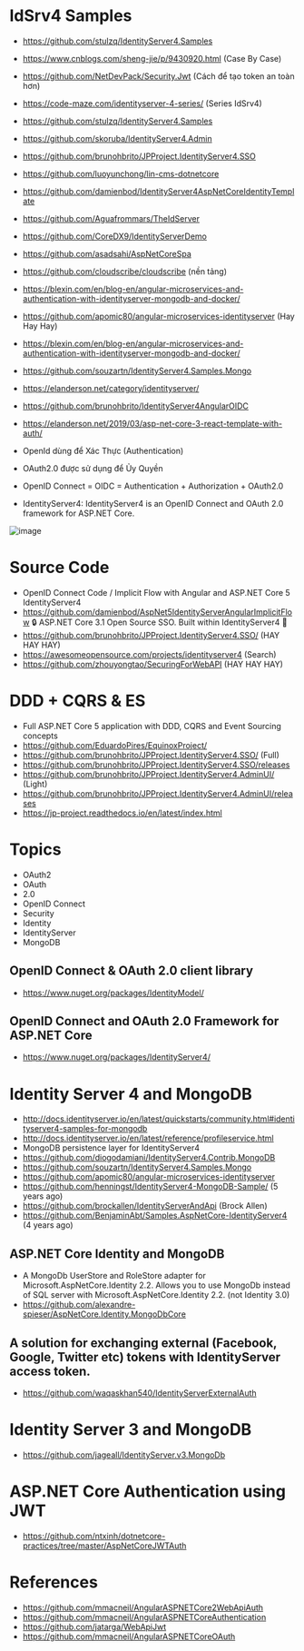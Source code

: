 # IdSrv4 Samples
+ https://github.com/stulzq/IdentityServer4.Samples
+ https://www.cnblogs.com/sheng-jie/p/9430920.html (Case By Case)
+ https://github.com/NetDevPack/Security.Jwt (Cách để tạo token an toàn hơn)
+ https://code-maze.com/identityserver-4-series/ (Series IdSrv4)

+ https://github.com/stulzq/IdentityServer4.Samples
+ https://github.com/skoruba/IdentityServer4.Admin
+ https://github.com/brunohbrito/JPProject.IdentityServer4.SSO
+ https://github.com/luoyunchong/lin-cms-dotnetcore
+ https://github.com/damienbod/IdentityServer4AspNetCoreIdentityTemplate
+ https://github.com/Aguafrommars/TheIdServer
+ https://github.com/CoreDX9/IdentityServerDemo
+ https://github.com/asadsahi/AspNetCoreSpa

+ https://github.com/cloudscribe/cloudscribe (nền tảng)
+ https://blexin.com/en/blog-en/angular-microservices-and-authentication-with-identityserver-mongodb-and-docker/
+ https://github.com/apomic80/angular-microservices-identityserver (Hay Hay Hay)
+ https://blexin.com/en/blog-en/angular-microservices-and-authentication-with-identityserver-mongodb-and-docker/

+ https://github.com/souzartn/IdentityServer4.Samples.Mongo

+ https://elanderson.net/category/identityserver/
+ https://github.com/brunohbrito/IdentityServer4AngularOIDC
+ https://elanderson.net/2019/03/asp-net-core-3-react-template-with-auth/


+ OpenId dùng để Xác Thực (Authentication)
+ OAuth2.0 được sử dụng để Ủy Quyền
+ OpenID Connect = OIDC = Authentication + Authorization + OAuth2.0
+ IdentityServer4: IdentityServer4 is an OpenID Connect and OAuth 2.0 framework for ASP.NET Core.

![image](https://user-images.githubusercontent.com/87538251/126874256-cabefda1-55d0-47fe-a910-5b68e70c4e81.png)

# Source Code
+ OpenID Connect Code / Implicit Flow with Angular and ASP.NET Core 5 IdentityServer4
+ https://github.com/damienbod/AspNet5IdentityServerAngularImplicitFlow
 🔒 ASP.NET Core 3.1 Open Source SSO. Built within IdentityServer4 🔑 
+ https://github.com/brunohbrito/JPProject.IdentityServer4.SSO/ (HAY HAY HAY)
+ https://awesomeopensource.com/projects/identityserver4 (Search)
+ https://github.com/zhouyongtao/SecuringForWebAPI (HAY HAY HAY)

# DDD + CQRS & ES
+ Full ASP.NET Core 5 application with DDD, CQRS and Event Sourcing concepts
+ https://github.com/EduardoPires/EquinoxProject/
+ https://github.com/brunohbrito/JPProject.IdentityServer4.SSO/ (Full)
+ https://github.com/brunohbrito/JPProject.IdentityServer4.SSO/releases
+ https://github.com/brunohbrito/JPProject.IdentityServer4.AdminUI/ (Light)
+ https://github.com/brunohbrito/JPProject.IdentityServer4.AdminUI/releases
+ https://jp-project.readthedocs.io/en/latest/index.html

# Topics
+ OAuth2
+ OAuth
+ 2.0
+ OpenID Connect
+ Security
+ Identity
+ IdentityServer
+ MongoDB

## OpenID Connect & OAuth 2.0 client library
+ https://www.nuget.org/packages/IdentityModel/

## OpenID Connect and OAuth 2.0 Framework for ASP.NET Core
+ https://www.nuget.org/packages/IdentityServer4/

# Identity Server 4 and MongoDB
+ http://docs.identityserver.io/en/latest/quickstarts/community.html#identityserver4-samples-for-mongodb
+ http://docs.identityserver.io/en/latest/reference/profileservice.html
+ MongoDB persistence layer for IdentityServer4
+ https://github.com/diogodamiani/IdentityServer4.Contrib.MongoDB
+ https://github.com/souzartn/IdentityServer4.Samples.Mongo
+ https://github.com/apomic80/angular-microservices-identityserver
+ https://github.com/henningst/IdentityServer4-MongoDB-Sample/ (5 years ago)
+ https://github.com/brockallen/IdentityServerAndApi (Brock Allen)
+ https://github.com/BenjaminAbt/Samples.AspNetCore-IdentityServer4 (4 years ago)

## ASP.NET Core Identity and MongoDB
+ A MongoDb UserStore and RoleStore adapter for Microsoft.AspNetCore.Identity 2.2. Allows you to use MongoDb instead of SQL server with Microsoft.AspNetCore.Identity 2.2. (not Identity 3.0)
+ https://github.com/alexandre-spieser/AspNetCore.Identity.MongoDbCore

## A solution for exchanging external (Facebook, Google, Twitter etc) tokens with IdentityServer access token.
+ https://github.com/waqaskhan540/IdentityServerExternalAuth

# Identity Server 3 and MongoDB
+ https://github.com/jageall/IdentityServer.v3.MongoDb

# ASP.NET Core Authentication using JWT
+ https://github.com/ntxinh/dotnetcore-practices/tree/master/AspNetCoreJWTAuth

# References
+ https://github.com/mmacneil/AngularASPNETCore2WebApiAuth
+ https://github.com/mmacneil/AngularASPNETCoreAuthentication
+ https://github.com/jatarga/WebApiJwt
+ https://github.com/mmacneil/AngularASPNETCoreOAuth
